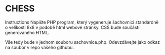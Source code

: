# CHESS

Instructions
Napište PHP program, který vygeneruje šachovnici standardně o velikosti 8x8 v podobě html webové stránky.
CSS bude součástí generovaného HTML.

Vše tedy bude v jednom souboru sachovnice.php.
Odevzdávejte jako odkaz na soubor v repo vašeho githubu.
